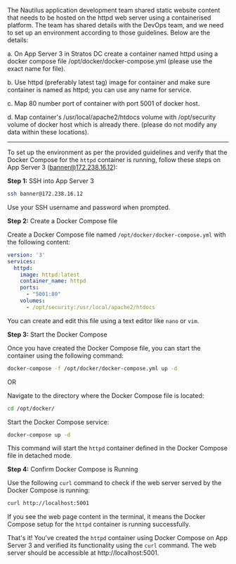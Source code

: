The Nautilus application development team shared static website content that needs to be hosted on the httpd web server using a containerised platform. The team has shared details with the DevOps team, and we need to set up an environment according to those guidelines. Below are the details:



a. On App Server 3 in Stratos DC create a container named httpd using a docker compose file /opt/docker/docker-compose.yml (please use the exact name for file).


b. Use httpd (preferably latest tag) image for container and make sure container is named as httpd; you can use any name for service.


c. Map 80 number port of container with port 5001 of docker host.


d. Map container's /usr/local/apache2/htdocs volume with /opt/security volume of docker host which is already there. (please do not modify any data within these locations).

-------

To set up the environment as per the provided guidelines and verify that the Docker Compose for the `httpd` container is running, follow these steps on App Server 3 (banner@172.238.16.12):

**Step 1:** SSH into App Server 3

```bash
ssh banner@172.238.16.12
```

Use your SSH username and password when prompted.

**Step 2:** Create a Docker Compose file

Create a Docker Compose file named `/opt/docker/docker-compose.yml` with the following content:

```yaml
version: '3'
services:
  httpd:
    image: httpd:latest
    container_name: httpd
    ports:
      - "5001:80"
    volumes:
      - /opt/security:/usr/local/apache2/htdocs
```

You can create and edit this file using a text editor like `nano` or `vim`.

**Step 3:** Start the Docker Compose

Once you have created the Docker Compose file, you can start the container using the following command:
```bash
docker-compose -f /opt/docker/docker-compose.yml up -d
```

OR

Navigate to the directory where the Docker Compose file is located:

```bash
cd /opt/docker/
```

Start the Docker Compose service:

```bash
docker-compose up -d
```

This command will start the `httpd` container defined in the Docker Compose file in detached mode.

**Step 4:** Confirm Docker Compose is Running

Use the following `curl` command to check if the web server served by the Docker Compose is running:

```bash
curl http://localhost:5001
```

If you see the web page content in the terminal, it means the Docker Compose setup for the `httpd` container is running successfully.

That's it! You've created the `httpd` container using Docker Compose on App Server 3 and verified its functionality using the `curl` command. The web server should be accessible at http://localhost:5001.